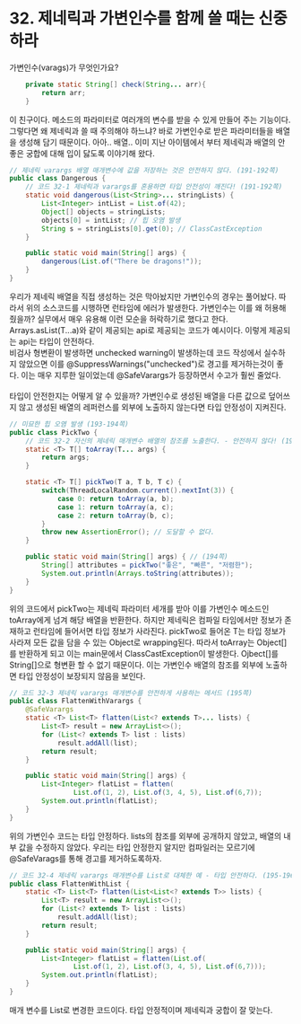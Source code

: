 # 32. 제네릭과 가변인수를 함께 쓸 때는 신중하라
가변인수(varags)가 무엇인가요?
```java
    private static String[] check(String... arr){
        return arr;
    }
```
이 친구이다. 메소드의 파라미터로 여러개의 변수를 받을 수 있게 만들어 주는 기능이다. 그렇다면 왜 제네릭과 쓸 때 주의해야 하느냐? 바로 가변인수로 받은 파라미터들을 배열을 생성해 담기 때문이다. 아아.. 배열.. 이미 지난 아이템에서 부터 제네릭과 배열의 안 좋은 궁합에 대해 입이 닳도록 이야기해 왔다.
``` java
// 제네릭 varargs 배열 매개변수에 값을 저장하는 것은 안전하지 않다. (191-192쪽)
public class Dangerous {
    // 코드 32-1 제네릭과 varargs를 혼용하면 타입 안전성이 깨진다! (191-192쪽)
    static void dangerous(List<String>... stringLists) {
        List<Integer> intList = List.of(42);
        Object[] objects = stringLists;
        objects[0] = intList; // 힙 오염 발생
        String s = stringLists[0].get(0); // ClassCastException
    }

    public static void main(String[] args) {
        dangerous(List.of("There be dragons!"));
    }
}
```
우리가 제네릭 배열을 직접 생성하는 것은 막아놨지만 가변인수의 경우는 풀어놨다. 따라서 위의 소스코드를 시행하면 런타임에 에러가 발생한다. 가변인수는 이를 왜 허용해 줬을까? 실무에서 매우 유용해 이런 모순을 허락하기로 했다고 한다. Arrays.asList(T...a)와 같이 제공되는 api로 제공되는 코드가 예시이다. 이렇게 제공되는 api는 타입이 안전하다.</br>
비검사 형변환이 발생하면 unchecked warning이 발생하는데 코드 작성에서 실수하지 않았으면 이를 @SuppressWarnings("unchecked")로 경고를 제거하는것이 좋다. 이는 매우 지루한 일이었는데 @SafeVarargs가 등장하면서 수고가 훨씬 줄었다.</br></br>
타입이 안전한지는 어떻게 알 수 있을까? 가변인수로 생성된 배열을 다른 값으로 덮어쓰지 않고 생성된 배열의 레퍼런스를 외부에 노출하지 않는다면 타입 안정성이 지켜진다.
```java
// 미묘한 힙 오염 발생 (193-194쪽)
public class PickTwo {
    // 코드 32-2 자신의 제네릭 매개변수 배열의 참조를 노출한다. - 안전하지 않다! (193쪽)
    static <T> T[] toArray(T... args) {
        return args;
    }

    static <T> T[] pickTwo(T a, T b, T c) {
        switch(ThreadLocalRandom.current().nextInt(3)) {
            case 0: return toArray(a, b);
            case 1: return toArray(a, c);
            case 2: return toArray(b, c);
        }
        throw new AssertionError(); // 도달할 수 없다.
    }

    public static void main(String[] args) { // (194쪽)
        String[] attributes = pickTwo("좋은", "빠른", "저렴한");
        System.out.println(Arrays.toString(attributes));
    }
}
```
위의 코드에서 pickTwo는 제네릭 파라미터 세개를 받아 이를 가변인수 메소드인 toArray에게 넘겨 해당 배열을 반환한다. 하지만 제네릭은 컴파일 타임에서만 정보가 존재하고 런타임에 들어서면 타입 정보가 사라진다. pickTwo로 들어온 T는 타입 정보가 사라져 모든 값을 담을 수 있는 Object로 wrapping된다. 따라서 toArray는 Object[]를 반환하게 되고 이는 main문에서 ClassCastException이 발생한다. Ojbect[]를 String[]으로 형변환 할 수 없기 때문이다. 이는 가변인수 배열의 참조를 외부에 노출하면 타입 안정성이 보장되지 않음을 보인다.
```java
// 코드 32-3 제네릭 varargs 매개변수를 안전하게 사용하는 메서드 (195쪽)
public class FlattenWithVarargs {
    @SafeVarargs
    static <T> List<T> flatten(List<? extends T>... lists) {
        List<T> result = new ArrayList<>();
        for (List<? extends T> list : lists)
            result.addAll(list);
        return result;
    }

    public static void main(String[] args) {
        List<Integer> flatList = flatten(
                List.of(1, 2), List.of(3, 4, 5), List.of(6,7));
        System.out.println(flatList);
    }
}
```
위의 가변인수 코드는 타입 안정하다. lists의 참조를 외부에 공개하지 않았고, 배열의 내부 값을 수정하지 않았다. 우리는 타입 안정한지 알지만 컴파일러는 모르기에 @SafeVarags를 통해 경고를 제거하도록하자.</br>
```java
// 코드 32-4 제네릭 varargs 매개변수를 List로 대체한 예 - 타입 안전하다. (195-196쪽)
public class FlattenWithList {
    static <T> List<T> flatten(List<List<? extends T>> lists) {
        List<T> result = new ArrayList<>();
        for (List<? extends T> list : lists)
            result.addAll(list);
        return result;
    }

    public static void main(String[] args) {
        List<Integer> flatList = flatten(List.of(
                List.of(1, 2), List.of(3, 4, 5), List.of(6,7)));
        System.out.println(flatList);
    }
}
```
매개 변수를 List로 변경한 코드이다. 타입 안정적이며 제네릭과 궁합이 잘 맞는다.